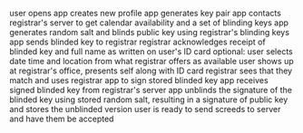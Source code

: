 user opens app
creates new profile
app generates key pair
app contacts registrar's server to get calendar availability and a set of blinding keys
app generates random salt and blinds public key using registrar's blinding keys
app sends blinded key to registrar
registrar acknowledges receipt of blinded key and full name as written on user's ID card
optional: user selects date time and location from what registrar offers as available
user shows up at registrar's office, presents self along with ID card
registrar sees that they match and uses registrar app to sign stored blinded key
app receives signed blinded key from registrar's server
app unblinds the signature of the blinded key using stored random salt, resulting in a signature of public key and stores the unblinded version
user is ready to send screeds to server and have them be accepted
